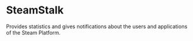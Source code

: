 # SteamStalk
Provides statistics and gives notifications about the users and applications of the Steam Platform.

